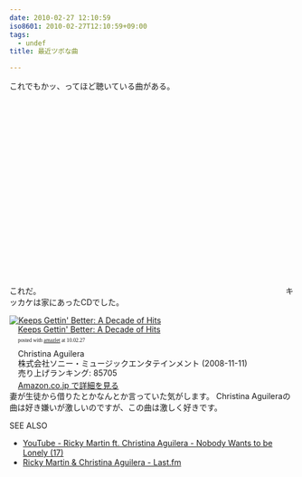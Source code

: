 ```yaml
---
date: 2010-02-27 12:10:59
iso8601: 2010-02-27T12:10:59+09:00
tags:
  - undef
title: 最近ツボな曲

---
```


これでもかッ、ってほど聴いている曲がある。


これだ。
<object width="425" height="344"><param name="movie" value="http://www.youtube.com/v/742LxBEOLNE&hl=en_US&fs=1&rel=0&color1=0x006699&color2=0x54abd6"></param><param name="allowFullScreen" value="true"></param><param name="allowscriptaccess" value="always"></param><embed src="http://www.youtube.com/v/742LxBEOLNE&hl=en_US&fs=1&rel=0&color1=0x006699&color2=0x54abd6" type="application/x-shockwave-flash" allowscriptaccess="always" allowfullscreen="true" width="425" height="344"></embed></object>
キッカケは家にあったCDでした。
<div class="amazlet-box" style="margin-bottom:0px;"><div class="amazlet-image" style="float:left;"><a href="http://www.amazon.co.jp/exec/obidos/ASIN/B001G7HT2I/nqounet-22/ref=nosim/" name="amazletlink"><img src="http://ecx.images-amazon.com/images/I/51JFjv-F6SL._SL160_.jpg" alt="Keeps Gettin' Better: A Decade of Hits" style="border: none;" /></a></div><div class="amazlet-info" style="float:left;margin-left:15px;line-height:120%"><div class="amazlet-name" style="margin-bottom:10px;line-height:120%"><a href="http://www.amazon.co.jp/exec/obidos/ASIN/B001G7HT2I/nqounet-22/ref=nosim/" name="amazletlink">Keeps Gettin' Better: A Decade of Hits</a><div class="amazlet-powered-date" style="font-size:7pt;margin-top:5px;font-family:verdana;line-height:120%">posted with <a href="http://app.amazlet.com/amazlet/" title="Keeps Gettin&#039; Better: A Decade of Hits">amazlet</a> at 10.02.27</div></div><div class="amazlet-detail">Christina Aguilera <br />株式会社ソニー・ミュージックエンタテインメント (2008-11-11)<br />売り上げランキング: 85705<br /></div><div class="amazlet-link" style="margin-top: 5px"><a href="http://www.amazon.co.jp/exec/obidos/ASIN/B001G7HT2I/nqounet-22/ref=nosim/" name="amazletlink">Amazon.co.jp で詳細を見る</a></div></div><div class="amazlet-footer" style="clear: left"></div></div>
妻が生徒から借りたとかなんとか言っていた気がします。
Christina Aguileraの曲は好き嫌いが激しいのですが、この曲は激しく好きです。
<div>
<p>SEE ALSO</p>
<ul>
<li><a href="http://www.youtube.com/watch?v=742LxBEOLNE">YouTube - Ricky Martin ft. Christina Aguilera - Nobody Wants to be Lonely (17)</a></li>
<li><a href="http://www.lastfm.jp/music/Ricky+Martin+&amp;+Christina+Aguilera">Ricky Martin & Christina Aguilera - Last.fm</a></li>
</ul>
</div>
    	